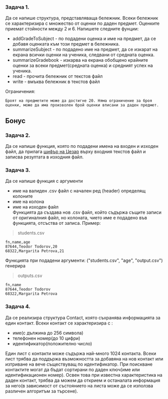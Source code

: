 ### <b>Задача 1.</b>

Да се напише структура, представляваща бележник. Всеки бележник се характеризира с множество от оценки по даден предмет. Оценките приемат стойности между 2 и 6. Напишете следните фунции:

- addGradeToSubject - по подадени оценка и име на предмет, да се добавя оценката към този предмет в бележника.
- summarizeSubject - по подадено име на предмет, да се изкарат на екрана всички оценки на ученика, следвани от средната оценка.
- summarizeGradebook - изкарва на екрана обобщено крайните оценки за всеки предмет(средната оценка) и средният успех на ученика.
- read - прочита бележник от текстов файл
- write - вмъква бележник в текстов файл

Ограничения:
```
Броят на предметите може да достигне 20. Няма ограничение за броя оценки, може да има произволен брой оценки вписани за даден предмет.
```

## Бонус
### <b>Задача 2.</b>

Да се напише функция, която по подадени имена на входен и изходен файл, да прилага [шифър на Цезар](https://bg.wikipedia.org/wiki/%D0%A8%D0%B8%D1%84%D1%8A%D1%80_%D0%BD%D0%B0_%D0%A6%D0%B5%D0%B7%D0%B0%D1%80) върху входния текстов файл и записва резултата в изходния файл.

### <b>Задача 3.</b>
Да се напише функция с аргументи
 - име на валиден .csv файл с начален ред (header) определящ колоните
 - име на колона
 - име на изходен файл  
Функцията да създава нов .csv файл, който съдържа същите записи от оригиналния файл, но колоната, чието име е подадено във функцията, отсъства от записа.
Пример:
> students.csv  
```
fn,name,age
87644,Teodor Todorov,20
68322,Margarita Petrova,21
```
Функцията при подадени аргументи: ("students.csv", "age", "output.csv") генерира 
> outputs.csv
```
fn,name
87644,Teodor Todorov
68322,Margarita Petrova
```

### <b>Задача 4.</b>
Да се реализира структура Contact, която съхранява информацията за един контакт. Всеки контакт се характеризира с :
- име(с дължина до 256 символа)
- телефонен номер(до 10 цифри)
- идентификатор(положително число)
 
Един лист с контакти може съдържа най-много 1024 контакта. Всеки лист трябва да поддържа възможността за добавяна на нов контакт или изтриване на вече съществуващ по идентификатор. При поискване контактите могат да бъдат сортирани по даден ключ(име или идентификационен номер). Освен това при известна характеристика на даден контакт, трябва да можем да открием и останалата информация за него(в зависимост от състоянието на листа може да се използва различен алгоритъм за търсене).



